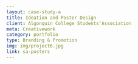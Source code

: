 ```yaml
---
layout: case-study-a
title: Ideation and Poster Design
client: Algonquin College Students'Association
meta: Creativework
category: portfolio
type: Branding & Promotion
img: img/project6.jpg
link: sa-posters
---
```

